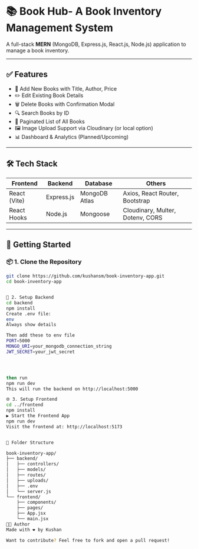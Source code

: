 
# 📚 Book Hub- A Book Inventory Management System

A full-stack **MERN** (MongoDB, Express.js, React.js, Node.js) application to manage a book inventory.

---

## ✅ Features

- 📝 Add New Books with Title, Author, Price
- ✏️ Edit Existing Book Details
- 🗑️ Delete Books with Confirmation Modal
- 🔍 Search Books by ID
- 📃 Paginated List of All Books
- 🖼️ Image Upload Support via Cloudinary (or local option)
- 📊 Dashboard & Analytics (Planned/Upcoming)

<!-- > 🔐 **Authentication (Login/Signup)** – *Coming soon* -->

---

## 🛠️ Tech Stack

| Frontend     | Backend     | Database     | Others                            |
|--------------|-------------|--------------|-----------------------------------|
| React (Vite) | Express.js  | MongoDB Atlas| Axios, React Router, Bootstrap    |
| React Hooks  | Node.js     | Mongoose     | Cloudinary, Multer, Dotenv, CORS  |

---

## 🚀 Getting Started

### 📦 1. Clone the Repository

```bash
git clone https://github.com/kushansm/book-inventory-app.git
cd book-inventory-app


🔧 2. Setup Backend
cd backend
npm install
Create .env file:
env
Always show details

Then add these to env file
PORT=5000
MONGO_URI=your_mongodb_connection_string
JWT_SECRET=your_jwt_secret




then run
npm run dev
This will run the backend on http://localhost:5000

🌐 3. Setup Frontend
cd ../frontend
npm install
▶️ Start the Frontend App
npm run dev
Visit the frontend at: http://localhost:5173


📂 Folder Structure

book-inventory-app/
├── backend/
│   ├── controllers/
│   ├── models/
│   ├── routes/
│   ├── uploads/
│   ├── .env
│   └── server.js
└── frontend/
    ├── components/
    ├── pages/
    ├── App.jsx
    └── main.jsx
🧑‍💻 Author
Made with ❤️ by Kushan

Want to contribute? Feel free to fork and open a pull request!

